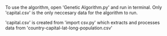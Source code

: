 To use the algorithm, open 'Genetic Algorithm.py' and run in terminal.
Only 'capital.csv' is the only neccesary data for the algorithm to run.

'capital.csv' is created from 'import csv.py' which extracts and processes data from 'country-capital-lat-long-population.csv'
